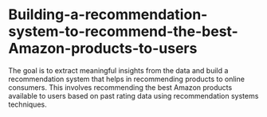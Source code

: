 # Building-a-recommendation-system-to-recommend-the-best-Amazon-products-to-users
The goal is to extract meaningful insights from the data and build a recommendation system that helps in recommending products to online consumers.
This involves recommending the best Amazon products available to users based on past rating data using recommendation systems techniques.
